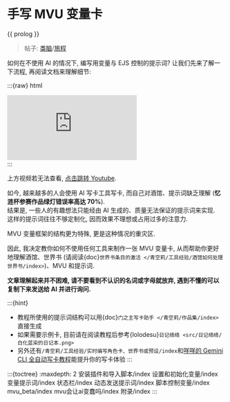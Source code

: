 # 手写 MVU 变量卡

{{ prolog }}

> 帖子: [类脑](https://discord.com/channels/1134557553011998840/1400321862235328552/1400321862235328552)/[旅程](https://discord.com/channels/1291925535324110879/1400321714298294272/1400321714298294272)

如何在不使用 AI 的情况下, 编写用变量与 EJS 控制的提示词? 让我们先来了解一下流程, 再阅读文档来理解细节:

:::{raw} html
<div class="responsive-video-container">
  <iframe
    src="https://www.youtube.com/embed/YEr6ivYzpqY?si=JNOK3sqkk-07xUtC"
    frameborder="0"
    allow="accelerometer; autoplay; clipboard-write; encrypted-media; gyroscope; picture-in-picture; web-share"
    allowfullscreen>
  </iframe>
</div>
:::

上方视频若无法查看, <a href="https://www.youtube.com/watch?v=YEr6ivYzpqY" target="_blank" rel="noopener noreferrer">点击跳转 Youtube</a>.

如今, 越来越多的人会使用 AI 写卡工具写卡, 而自己对酒馆、提示词缺乏理解 (**忆涟杯参赛作品绿灯错误率高达 70%**). \
结果是, 一些人的有趣想法只能经由 AI 生成的、质量无法保证的提示词来实现. \
这样的提示词往往不够定制化, 因而效果不理想或占用过多的注意力.

MVU 变量框架的结构更为特殊, 更是这种情况的重灾区.

因此, 我决定教你如何不使用任何工具来制作一张 MVU 变量卡, 从而帮助你更好地理解酒馆、世界书 (请阅读{doc}`世界书条目的激活 </青空莉/工具经验/酒馆如何处理世界书/index>`)、MVU 和提示词.

**文章理解起来并不困难, 请不要看到不认识的名词或字母就放弃, 遇到不懂的可以复制下来发送给 AI 并进行询问.**

:::{hint}

- 教程所使用的提示词结构可以用{doc}`门之主写卡助手 </青空莉/作品集/index>`直接生成
- 如果需要示例卡, 目前请在阅读教程后参考{lolodesu}`日记络络 <src/日记络络/白化蓝染的日记本.png>`
- 另外还有`/青空莉/工具经验/实时编写角色卡、世界书或预设/index`和[咩咩的 Gemini CLI 全自动写卡教程](https://discord.com/channels/1291925535324110879/1418158780927049779)能提升你的写卡体验
:::

:::{toctree}
:maxdepth: 2
安装插件和导入脚本/index
设置和初始化变量/index
变量提示词/index
状态栏/index
动态发送提示词/index
脚本控制变量/index
mvu_beta/index
mvu会让ai变蠢吗/index
附录/index
:::
